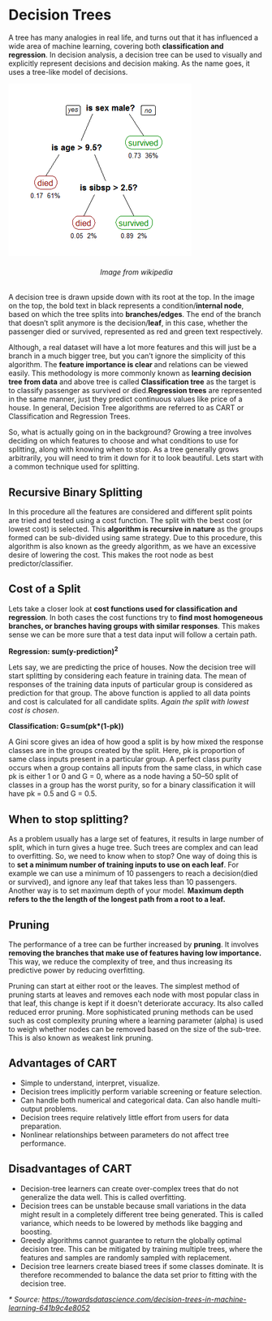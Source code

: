 <h1> Decision Trees </h1>

A tree has many analogies in real life, and turns out that it has influenced a wide area of machine learning, covering both  <strong>classification and regression</strong>. In decision analysis, a decision tree can be used to visually and explicitly represent decisions and decision making. As the name goes, it uses a tree-like model of decisions.

<img src="tree_example.png"> </img>
<h6 style="text-align:center;"><em> Image from wikipedia</em></h6> 
<p>
A decision tree is drawn upside down with its root at the top. In the image on the top, the bold text in black represents a condition/<strong>internal node</strong>, based on which the tree splits into <strong>branches/edges</strong>. The end of the branch that doesn’t split anymore is the decision/<strong>leaf</strong>, in this case, whether the passenger died or survived, represented as red and green text respectively.</p>
<p>Although, a real dataset will have a lot more features and this will just be a branch in a much bigger tree, but you can’t ignore the simplicity of this algorithm. The <strong>feature importance is clear </strong>and relations can be viewed easily. This methodology is more commonly known as <strong>learning decision tree from data</strong> and above tree is called <strong>Classification tree</strong> as the target is to classify passenger as survived or died.<strong>Regression trees</strong> are represented in the same manner, just they predict continuous values like price of a house. In general, Decision Tree algorithms are referred to as CART or Classification and Regression Trees.</p>
So, what is actually going on in the background? Growing a tree involves deciding on which features to choose and what conditions to use for splitting, along with knowing when to stop. As a tree generally grows arbitrarily, you will need to trim it down for it to look beautiful. Lets start with a common technique used for splitting.

<h2> Recursive Binary Splitting </h2>

In this procedure all the features are considered and different split points are tried and tested using a cost function. The split with the best cost (or lowest cost) is selected. This <strong>algorithm is recursive in nature</strong> as the groups formed can be sub-divided using same strategy. Due to this procedure, this algorithm is also known as the greedy algorithm, as we have an excessive desire of lowering the cost. This makes the root node as best predictor/classifier.

<h2> Cost of a Split</h2>

Lets take a closer look at <strong>cost functions used for classification and regression</strong>. In both cases the cost functions try to <strong>find most homogeneous branches, or branches having groups with similar responses</strong>. This makes sense we can be more sure that a test data input will follow a certain path.

<span>
<math>
		<strong>Regression: sum(y-prediction)<sup>2</sup>  </strong>
</math>
</span>

Lets say, we are predicting the price of houses. Now the decision tree will start splitting by considering each feature in training data. The mean of responses of the training data inputs of particular group is considered as prediction for that group. The above function is applied to all data points and cost is calculated for all candidate splits. <em>Again the split with lowest cost is chosen</em>. 


<span>
<math>
		<strong>Classification: G=sum(pk*(1-pk)) </strong>
</math>
</span>

A Gini score gives an idea of how good a split is by how mixed the response classes are in the groups created by the split. Here, pk is proportion of same class inputs present in a particular group. A perfect class purity occurs when a group contains all inputs from the same class, in which case pk is either 1 or 0 and G = 0, where as a node having a 50–50 split of classes in a group has the worst purity, so for a binary classification it will have pk = 0.5 and G = 0.5.

<h2>When to stop splitting?</h2>

As a problem usually has a large set of features, it results in large number of split, which in turn gives a huge tree. Such trees are complex and can lead to overfitting. So, we need to know when to stop? One way of doing this is to <strong>set a minimum number of training inputs to use on each leaf</strong>. For example we can use a minimum of 10 passengers to reach a decision(died or survived), and ignore any leaf that takes less than 10 passengers. Another way is to set maximum depth of your model. <strong>Maximum depth refers to the the length of the longest path from a root to a leaf.</strong>

<h2> Pruning </h2>

The performance of a tree can be further increased by <strong>pruning</strong>. It involves <strong>removing the branches that make use of features having low importance.</strong> This way, we reduce the complexity of tree, and thus increasing its predictive power by reducing overfitting.

Pruning can start at either root or the leaves. The simplest method of pruning starts at leaves and removes each node with most popular class in that leaf, this change is kept if it doesn't deteriorate accuracy. Its also called reduced error pruning. More sophisticated pruning methods can be used such as cost complexity pruning where a learning parameter (alpha) is used to weigh whether nodes can be removed based on the size of the sub-tree. This is also known as weakest link pruning.

<h2>Advantages of CART</h2>
<ul>
<li>Simple to understand, interpret, visualize.</li>
<li>Decision trees implicitly perform variable screening or feature selection.</li>
<li>Can handle both numerical and categorical data. Can also handle multi-output problems.</li>
<li>Decision trees require relatively little effort from users for data preparation.</li>
<li>Nonlinear relationships between parameters do not affect tree performance.</li>
</ul>

<h2>Disadvantages of CART</h2>
<ul>
<li>Decision-tree learners can create over-complex trees that do not generalize the data well. This is called overfitting.</li>
<li>Decision trees can be unstable because small variations in the data might result in a completely different tree being generated. This is called variance, which needs to be lowered by methods like bagging and boosting.</li>
<li>Greedy algorithms cannot guarantee to return the globally optimal decision tree. This can be mitigated by training multiple trees, where the features and samples are randomly sampled with replacement.</li>
<li>Decision tree learners create biased trees if some classes dominate. It is therefore recommended to balance the data set prior to fitting with the decision tree.</li>
</ul>

<em> * Source: <a href="https://towardsdatascience.com/decision-trees-in-machine-learning-641b9c4e8052">https://towardsdatascience.com/decision-trees-in-machine-learning-641b9c4e8052</a></em>